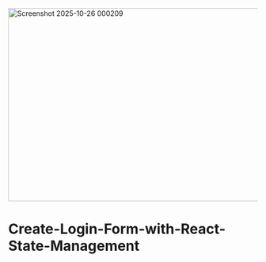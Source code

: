 <img width="569" height="389" alt="Screenshot 2025-10-26 000209" src="https://github.com/user-attachments/assets/b083ca4e-3b15-48d9-b273-7ae1416c3cdd" />

# Create-Login-Form-with-React-State-Management
